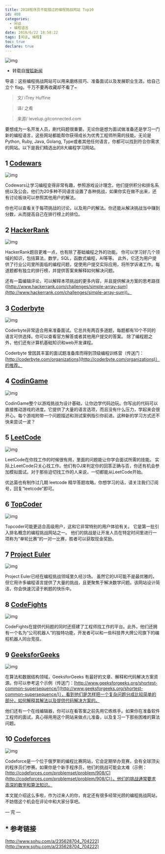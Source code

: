 ```yaml
---
title: 2018程序员不能错过的编程挑战网站 Top10
id: 408
categories:
  - 闲谈
  - 编程语言
date: 2018/6/22 18:58:22  
tags: [闲谈, 编程]
toc: true
declare: true
---
```

![img](/img/xjy/p45000s.jpg)<br/>


+ 转载自[搜狐新闻](http://www.sohu.com/a/235628704_704222)

导语：这些编程挑战网站可以用来磨练技巧、准备面试以及发展职业生涯。给自己立个 flag，千万不要再收藏却不看了~

<!--more-->

> 文/ iTrey Huffine

> 译/ 之肴

> 来源/ levelup.gitconnected.com


要想成为一名开发人员，刷代码题很重要。无论你是想为面试做准备还是学习一门新的编程语言，这些网站都能帮你获得成长为优秀工程师所需的技能。无论是Python, Ruby, Java, Golang, Type或者其他任何语言，你都可以找到符合你需求的网站。以下是我们精选出的8大编程学习网站。

## 1 [Codewars](http://codewars.com)  ##

![img](/img/xjy/p45001.jpg)

Codewars让学习编程变得非常有趣，参照游戏设计理念，他们提供积分和排名系统以及公会。他们为20多种不同语言设置了各种挑战，如果你实在做不出来，还有讨论板块可以参照其他用户的解法。

你也可以查看关于每项挑战的讨论，以及用户的解法。你还能从解决挑战当中赚到分数，从而提高自己在排行榜上的排位。

## 2 [HackerRank](http://hackerrank.com) ##

![img](/img/xjy/p45002.jpg)

HackerRank题目更难一点，也有除了基础编程之外的功能。 你可以学习好几个领域的知识，包括算法，数学，SQL，函数式编程，AI等等。 此外，它还为用户提供了行业公司里所面临的编程问题，促使用户提交实际应用，将所学诉诸工作。每道题都有独立的排行榜，并提供答案来解释如何解决问题。

还有一篇编辑评论，可以解释本项挑战的更多内容，并且提供解决方案的思考路径([http://www.hackerrank.com/challenges/simple-array-sum](http://www.hackerrank.com/challenges/simple-array-sum))。

## 3 [Coderbyte](http://CodeFights.com) ##

![img](/img/xjy/p45003.jpg)

Coderbyte非常适合用来准备面试。它总共有两百多道题，每题都有10个不同的语言可供选择。你可以查看官方解答或者其他用户提交的答案。 除了编程题之外，他们还有计算机基础知识和web开发课程。

Coderbyte 曾因其丰富的面试题准备库而得到顶级编程训练营（传送门：[http://coderbyte.com/organizations](http://coderbyte.com/organizations)）的推荐。

## 4 [CodinGame](http://codingame.com) ##

![img](/img/xjy/p45004.jpg)

CodinGame整个以游戏挑战为设计基础，让你边学代码边玩。你写出的代码可以直接推动游戏的进度。它提供了大量的语言选项，而且没有什么压力，学起来会很开心。每个游戏附带一个问题描述和测试案例指引你前进。这种新的学习方式还不快来尝试一波？

## 5 [LeetCode](http://leetcode.com) ##

![img](/img/xjy/p45005.jpg)

LeetCode在你找工作的时候很有用，里面的问题能让你学会面试所需的技能。 实际上LeetCode只关心找工作。他们有OJ来判定你的回答正确与否，你还有机会参加模拟面试。对于那些迫切找工作的人来说，一切都能从LeetCode开始。

优达菌也有制作过几期 leetcode 精华答题攻略，你想学习的话，请关注我们订阅号，回复“leetcode”即可。

## 6 [TopCoder](http://topcoder.com) ##

![img](/img/xjy/p45006.jpg)

Topcoder可能更适合高级用户，这和它非常特别的用户体验有关。 它是第一批引入排名概念的编程挑战网站之一。 他们的挑战是让开发人员在特定时间里进行一项称为“单轮比赛”的一对一比赛，胜者可以获取现金奖励。

## 7 [Project Euler](http://projecteuler.net) ##

![img](/img/xjy/p45007.jpg)

Project Euler已经在编程挑战领域里久经沙场。 虽然它的UI可能不是最优雅的，但它用许多编程语言提供了大量的挑战，且更聚焦于解决数学问题。该网站设计简洁，你会快速沉浸于刷题的快乐中。

## 8 [CodeFights](http://codefights.com) ##

![img](/img/xjy/p45008.jpg)

CodeFights在提供代码题的同时还搭建了工程师找工作的平台。此外，他们还拥有一个名为“公司机器人”的独特功能，开发者可以和一些科技界大牌公司旗下的编程机器人同台竞技。

## 9 [GeeksforGeeks](http://geeksforgeeks.com) ##

![img](/img/xjy/p45009.jpg)

在算法和数据结构领域，GeeksforGeeks 有最好的文章、解释和代码解决方案资源。你可以参考这个示例（传送门：[http://www.geeksforgeeks.org/shortest-common-supersequence/](http://www.geeksforgeeks.org/shortest-common-supersequence/)），看到他们是怎样把一个复杂问题分成比较简单的部分，如何解释其解法以及提供代码解决方案的。

他们还有一个在线编辑器，你可以在看答案之前先用它练练手。如果你在准备软件工程师的面试，真心得用用这个网站来做点儿准备，以及复习一下那些困难的算法问题。

## 10 [Codeforces](http://codeforces.com) ##

![img](/img/xjy/p45010.jpg)

Codeforce是一个位于俄罗斯的编程比赛网站，它会定期举办竞赛，会有全球顶尖的程序员们参赛。如果你是个新手程序员，他们的挑战可能会太难（示例：[http://codeforces.com/problemset/problem/908/C](http://codeforces.com/problemset/problem/908/C)）。他们的挑战通常要求高深的数学和算法知识。

本文就介绍这么多啦，作为过来人的你，肯定还有很多经常光顾的编程挑战网站，不妨借这个机会在评论中和大家分享吧。

— 完 —
## * 参考链接 
[http://www.sohu.com/a/235628704_704222](http://www.sohu.com/a/235628704_704222)




